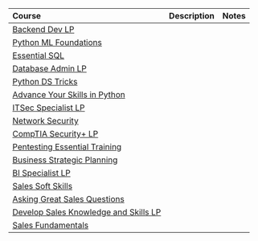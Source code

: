 | Course | Description | Notes |
| :--- | :---------- | :---- |
| [Backend Dev LP](https://www.linkedin.com/learning/paths/become-a-back-end-web-developer?u=89682092) | | |
| [Python ML Foundations](https://www.linkedin.com/learning/machine-learning-with-python-foundations/machine-learning-in-our-world?u=89682092) | | |
| [Essential SQL](https://www.linkedin.com/learning/sql-essential-training-3/embedding-sql?u=89682092) | | |
| [Database Admin LP](https://www.linkedin.com/learning/paths/become-a-database-administrator?u=89682092) | | |
| [Python DS Tricks](https://www.linkedin.com/learning/more-python-tips-tricks-and-techniques-for-data-science/tips-and-tricks-in-python?u=89682092) | | |
| [Advance Your Skills in Python](https://www.linkedin.com/learning/paths/advance-your-skills-in-python-8969631?u=89682092) | | |
| [ITSec Specialist LP](https://www.linkedin.com/learning/paths/become-an-it-security-specialist?u=89682092) | | |
| [Network Security](https://www.linkedin.com/learning/it-security-foundations-network-security-2/securing-the-network?u=89682092) | | |
| [CompTIA Security+ LP](https://www.linkedin.com/learning/paths/become-a-comptia-security-plus-certified-security-professional-sy0-601) | | |
| [Pentesting Essential Training](https://www.linkedin.com/learning/penetration-testing-essential-training-14167987/build-a-foundation-in-penetration-testing?u=89682092) | | |
| [Business Strategic Planning](https://www.linkedin.com/learning/business-development-strategic-planning/grow-your-business-through-strategic-planning?u=89682092) | | |
| [BI Specialist LP](https://www.linkedin.com/learning/paths/become-a-business-intelligence-specialist?u=89682092) | | |
| [Sales Soft Skills](https://www.linkedin.com/learning/soft-skills-for-sales-professionals-2022/upping-your-sales-game?autoplay=true&u=89682092) | | |
| [Asking Great Sales Questions](https://www.linkedin.com/learning/asking-great-sales-questions-5/overview-of-key-learning-objectives?autoAdvance=true&autoSkip=false&resume=true&u=89682092) | | |
| [Develop Sales Knowledge and Skills LP](https://www.linkedin.com/learning/paths/develop-your-sales-knowledge-and-skills?u=89682092) | | |
| [Sales Fundamentals](https://www.linkedin.com/learning/sales-fundamentals/sales-is-a-noble-profession-16190336?u=89682092) | | |